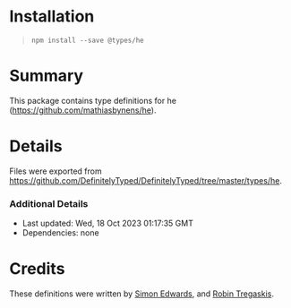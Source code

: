 # Installation
> `npm install --save @types/he`

# Summary
This package contains type definitions for he (https://github.com/mathiasbynens/he).

# Details
Files were exported from https://github.com/DefinitelyTyped/DefinitelyTyped/tree/master/types/he.

### Additional Details
 * Last updated: Wed, 18 Oct 2023 01:17:35 GMT
 * Dependencies: none

# Credits
These definitions were written by [Simon Edwards](https://github.com/sedwards2009), and [Robin Tregaskis](https://github.com/lokidokicoki).
